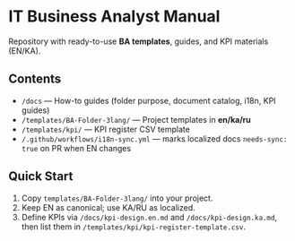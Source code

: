 # IT Business Analyst Manual

Repository with ready-to-use **BA templates**, guides, and KPI materials (EN/KA).

## Contents
- `/docs` — How-to guides (folder purpose, document catalog, i18n, KPI guides)
- `/templates/BA-Folder-3lang/` — Project templates in **en/ka/ru**
- `/templates/kpi/` — KPI register CSV template
- `/.github/workflows/i18n-sync.yml` — marks localized docs `needs-sync: true` on PR when EN changes

## Quick Start
1. Copy `templates/BA-Folder-3lang/` into your project.
2. Keep EN as canonical; use KA/RU as localized.
3. Define KPIs via `/docs/kpi-design.en.md` and `/docs/kpi-design.ka.md`, then list them in `/templates/kpi/kpi-register-template.csv`.
